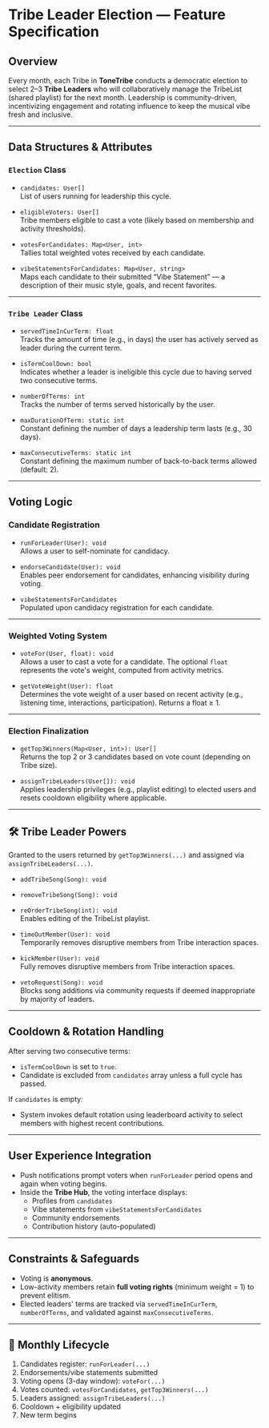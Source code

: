# Tribe Leader Election — Feature Specification

## Overview
Every month, each Tribe in **ToneTribe** conducts a democratic election to select 2–3 **Tribe Leaders** who will collaboratively manage the TribeList (shared playlist) for the next month. Leadership is community-driven, incentivizing engagement and rotating influence to keep the musical vibe fresh and inclusive.

---

## Data Structures & Attributes

### `Election` Class

- `candidates: User[]`  
  List of users running for leadership this cycle.

- `eligibleVoters: User[]`  
  Tribe members eligible to cast a vote (likely based on membership and activity thresholds).

- `votesForCandidates: Map<User, int>`  
  Tallies total weighted votes received by each candidate.

- `vibeStatementsForCandidates: Map<User, string>`  
  Maps each candidate to their submitted “Vibe Statement” — a description of their music style, goals, and recent favorites.

---

### `Tribe Leader` Class

- `servedTimeInCurTerm: float`  
  Tracks the amount of time (e.g., in days) the user has actively served as leader during the current term.

- `isTermCoolDown: bool`  
  Indicates whether a leader is ineligible this cycle due to having served two consecutive terms.

- `numberOfTerms: int`  
  Tracks the number of terms served historically by the user.

- `maxDurationOfTerm: static int`  
  Constant defining the number of days a leadership term lasts (e.g., 30 days).

- `maxConsecutiveTerms: static int`  
  Constant defining the maximum number of back-to-back terms allowed (default: 2).

---

## Voting Logic

### Candidate Registration

- `runForLeader(User): void`  
  Allows a user to self-nominate for candidacy.

- `endorseCandidate(User): void`  
  Enables peer endorsement for candidates, enhancing visibility during voting.

- `vibeStatementsForCandidates`  
  Populated upon candidacy registration for each candidate.

---

### Weighted Voting System

- `voteFor(User, float): void`  
  Allows a user to cast a vote for a candidate. The optional `float` represents the vote's weight, computed from activity metrics.

- `getVoteWeight(User): float`  
  Determines the vote weight of a user based on recent activity (e.g., listening time, interactions, participation). Returns a float ≥ 1.

---

### Election Finalization

- `getTop3Winners(Map<User, int>): User[]`  
  Returns the top 2 or 3 candidates based on vote count (depending on Tribe size).

- `assignTribeLeaders(User[]): void`  
  Applies leadership privileges (e.g., playlist editing) to elected users and resets cooldown eligibility where applicable.

---

## 🛠️ Tribe Leader Powers

Granted to the users returned by `getTop3Winners(...)` and assigned via `assignTribeLeaders(...)`.

- `addTribeSong(Song): void`  
- `removeTribeSong(Song): void`  
- `reOrderTribeSong(int): void`  
  Enables editing of the TribeList playlist.

- `timeOutMember(User): void`  
  Temporarily removes disruptive members from Tribe interaction spaces.

- `kickMember(User): void`  
  Fully removes disruptive members from Tribe interaction spaces.

- `vetoRequest(Song): void`  
  Blocks song additions via community requests if deemed inappropriate by majority of leaders.

---

## Cooldown & Rotation Handling

After serving two consecutive terms:

- `isTermCoolDown` is set to `true`.
- Candidate is excluded from `candidates` array unless a full cycle has passed.

If `candidates` is empty:

- System invokes default rotation using leaderboard activity to select members with highest recent contributions.

---

## User Experience Integration

- Push notifications prompt voters when `runForLeader` period opens and again when voting begins.
- Inside the **Tribe Hub**, the voting interface displays:
  - Profiles from `candidates`
  - Vibe statements from `vibeStatementsForCandidates`
  - Community endorsements
  - Contribution history (auto-populated)

---

## Constraints & Safeguards

- Voting is **anonymous**.
- Low-activity members retain **full voting rights** (minimum weight = 1) to prevent elitism.
- Elected leaders' terms are tracked via `servedTimeInCurTerm`, `numberOfTerms`, and validated against `maxConsecutiveTerms`.

---

## 🔄 Monthly Lifecycle

1. Candidates register: `runForLeader(...)`  
2. Endorsements/vibe statements submitted  
3. Voting opens (3-day window): `voteFor(...)`  
4. Votes counted: `votesForCandidates`, `getTop3Winners(...)`  
5. Leaders assigned: `assignTribeLeaders(...)`  
6. Cooldown + eligibility updated  
7. New term begins
